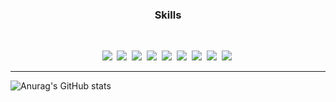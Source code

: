
<h3 align="center"><b>Skills</b></h3>
</br>
<p align="center">
<img src="https://img.shields.io/badge/JAVA-007396?style=for-the-badge&logo=java&logoColor=white">&nbsp;
<img src="https://img.shields.io/badge/Spring-6DB33F?style=for-the-badge&logo=Spring&logoColor=white">&nbsp;
<img src="https://img.shields.io/badge/oracle-F80000?style=for-the-badge&logo=oracle&logoColor=white">&nbsp;
<img src="https://img.shields.io/badge/mysql-4479A1?style=for-the-badge&logo=mysql&logoColor=white">&nbsp;
<img src="https://img.shields.io/badge/html-E34F26?style=for-the-badge&logo=html5&logoColor=white">&nbsp;
<img src="https://img.shields.io/badge/css-1572B6?style=for-the-badge&logo=css3&logoColor=white">&nbsp;
<img src="https://img.shields.io/badge/javascript-F7DF1E?style=for-the-badge&logo=javascript&logoColor=black">&nbsp;
<img src="https://img.shields.io/badge/jquery-0769AD?style=for-the-badge&logo=jquery&logoColor=white">&nbsp;
<img src="https://img.shields.io/badge/bootstrap-7952B3?style=for-the-badge&logo=bootstrap&logoColor=white">&nbsp;

***

![Anurag's GitHub stats](https://github-readme-stats.vercel.app/api?username=sunggyujin&show_icons=true&theme=radical)

<!--
**SungGyuJin/SungGyuJin** is a ✨ _special_ ✨ repository because its `README.md` (this file) appears on your GitHub profile.

Here are some ideas to get you started:

- 🔭 I’m currently working on ...
- 🌱 I’m currently learning ...
- 👯 I’m looking to collaborate on ...
- 🤔 I’m looking for help with ...
- 💬 Ask me about ...
- 📫 How to reach me: ...
- 😄 Pronouns: ...
- ⚡ Fun fact: ...
-->
